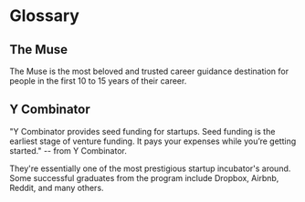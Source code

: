 # Glossary

## The Muse

The Muse is the most beloved and trusted career guidance destination for people in the first 10 to 15 years of their career.

## Y Combinator

"Y Combinator provides seed funding for startups. Seed funding is the earliest stage of venture funding. It pays your expenses while you’re getting started." -- from Y Combinator.

They're essentially one of the most prestigious startup incubator's around.  Some successful graduates from the program include Dropbox, Airbnb, Reddit, and many others.
